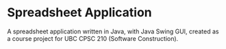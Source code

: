# Spreadsheet Application

A spreadsheet application written in Java, with Java Swing GUI, created as a course project for UBC CPSC 210 (Software Construction).

